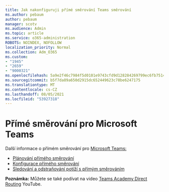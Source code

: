 ```yaml
---
title: Jak nakonfiguruji přímé směrování Teams směrování
ms.author: pebaum
author: pebaum
manager: scotv
ms.audience: Admin
ms.topic: article
ms.service: o365-administration
ROBOTS: NOINDEX, NOFOLLOW
localization_priority: Normal
ms.collection: Adm_O365
ms.custom:
- "1945"
- "2659"
- "9000321"
ms.openlocfilehash: 5a9e2f46c7984f5d0101e9743cfd9d128284269799ec6fb7514a9176b857170c
ms.sourcegitcommit: b5f7da89a650d2915dc652449623c78be6247175
ms.translationtype: MT
ms.contentlocale: cs-CZ
ms.lasthandoff: 08/05/2021
ms.locfileid: "53927318"
---
```

# <a name="direct-routing-for-microsoft-teams"></a>Přímé směrování pro Microsoft Teams

Další informace o přímém směrování pro [Microsoft Teams:](https://docs.microsoft.com/MicrosoftTeams/direct-routing-landing-page) 

- [Plánování přímého směrování](https://docs.microsoft.com/MicrosoftTeams/direct-routing-plan)
- [Konfigurace přímého směrování](https://docs.microsoft.com/MicrosoftTeams/direct-routing-configure) 
- [Sledování a odstraňování potíží s přímým směrováním](https://docs.microsoft.com/MicrosoftTeams/direct-routing-monitor-and-troubleshoot)

**Poznámka:** Můžete se také podívat na video [Teams Academy Direct Routing](https://www.youtube.com/watch?v=1ASftX_Msb8&index=10&list=PLaSOUojkSiGnKuE30ckcjnDVkMNqDv0Vl) YouTube.